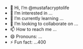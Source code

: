 - 👋 Hi, I’m @mustafacryptolife
- 👀 I’m interested in ...
- 🌱 I’m currently learning ...
- 💞️ I’m looking to collaborate on ...
- 📫 How to reach me ...
- 😄 Pronouns: ...
- ⚡ Fun fact: ...400

<!---
mustafacryptolife00/;*.+3/mustafacryptolife is a ✨ special ✨ repository because its `README.md` (this file) appears on your GitHub profile.
You can click the Preview link to take a look at your changes.
--->
